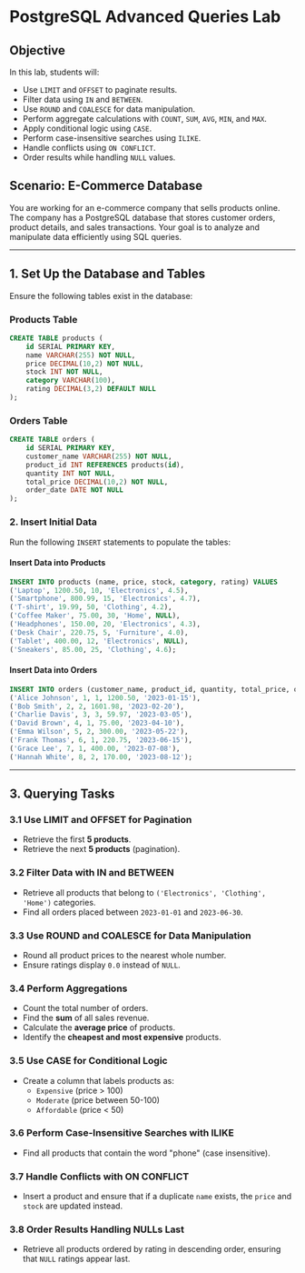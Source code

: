 # PostgreSQL Advanced Queries Lab

## Objective
In this lab, students will:
- Use `LIMIT` and `OFFSET` to paginate results.
- Filter data using `IN` and `BETWEEN`.
- Use `ROUND` and `COALESCE` for data manipulation.
- Perform aggregate calculations with `COUNT`, `SUM`, `AVG`, `MIN`, and `MAX`.
- Apply conditional logic using `CASE`.
- Perform case-insensitive searches using `ILIKE`.
- Handle conflicts using `ON CONFLICT`.
- Order results while handling `NULL` values.

## Scenario: E-Commerce Database
You are working for an e-commerce company that sells products online. The company has a PostgreSQL database that stores customer orders, product details, and sales transactions. Your goal is to analyze and manipulate data efficiently using SQL queries.

---

## **1. Set Up the Database and Tables**
Ensure the following tables exist in the database:

### **Products Table**
```sql
CREATE TABLE products (
    id SERIAL PRIMARY KEY,
    name VARCHAR(255) NOT NULL,
    price DECIMAL(10,2) NOT NULL,
    stock INT NOT NULL,
    category VARCHAR(100),
    rating DECIMAL(3,2) DEFAULT NULL
);
```

### **Orders Table**
```sql
CREATE TABLE orders (
    id SERIAL PRIMARY KEY,
    customer_name VARCHAR(255) NOT NULL,
    product_id INT REFERENCES products(id),
    quantity INT NOT NULL,
    total_price DECIMAL(10,2) NOT NULL,
    order_date DATE NOT NULL
);
```

### **2. Insert Initial Data**
Run the following `INSERT` statements to populate the tables:

#### **Insert Data into Products**
```sql
INSERT INTO products (name, price, stock, category, rating) VALUES
('Laptop', 1200.50, 10, 'Electronics', 4.5),
('Smartphone', 800.99, 15, 'Electronics', 4.7),
('T-shirt', 19.99, 50, 'Clothing', 4.2),
('Coffee Maker', 75.00, 30, 'Home', NULL),
('Headphones', 150.00, 20, 'Electronics', 4.3),
('Desk Chair', 220.75, 5, 'Furniture', 4.0),
('Tablet', 400.00, 12, 'Electronics', NULL),
('Sneakers', 85.00, 25, 'Clothing', 4.6);
```

#### **Insert Data into Orders**
```sql
INSERT INTO orders (customer_name, product_id, quantity, total_price, order_date) VALUES
('Alice Johnson', 1, 1, 1200.50, '2023-01-15'),
('Bob Smith', 2, 2, 1601.98, '2023-02-20'),
('Charlie Davis', 3, 3, 59.97, '2023-03-05'),
('David Brown', 4, 1, 75.00, '2023-04-10'),
('Emma Wilson', 5, 2, 300.00, '2023-05-22'),
('Frank Thomas', 6, 1, 220.75, '2023-06-15'),
('Grace Lee', 7, 1, 400.00, '2023-07-08'),
('Hannah White', 8, 2, 170.00, '2023-08-12');
```

---

## **3. Querying Tasks**

### **3.1 Use LIMIT and OFFSET for Pagination**
- Retrieve the first **5 products**.
- Retrieve the next **5 products** (pagination).

### **3.2 Filter Data with IN and BETWEEN**
- Retrieve all products that belong to `('Electronics', 'Clothing', 'Home')` categories.
- Find all orders placed between `2023-01-01` and `2023-06-30`.

### **3.3 Use ROUND and COALESCE for Data Manipulation**
- Round all product prices to the nearest whole number.
- Ensure ratings display `0.0` instead of `NULL`.

### **3.4 Perform Aggregations**
- Count the total number of orders.
- Find the **sum** of all sales revenue.
- Calculate the **average price** of products.
- Identify the **cheapest and most expensive** products.

### **3.5 Use CASE for Conditional Logic**
- Create a column that labels products as:
  - `Expensive` (price > 100)
  - `Moderate` (price between 50-100)
  - `Affordable` (price < 50)

### **3.6 Perform Case-Insensitive Searches with ILIKE**
- Find all products that contain the word "phone" (case insensitive).

### **3.7 Handle Conflicts with ON CONFLICT**
- Insert a product and ensure that if a duplicate `name` exists, the `price` and `stock` are updated instead.

### **3.8 Order Results Handling NULLs Last**
- Retrieve all products ordered by rating in descending order, ensuring that `NULL` ratings appear last.

